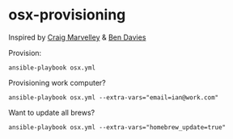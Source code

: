 osx-provisioning
================

Inspired by [Craig Marvelley](https://github.com/craigmarvelley/macbook-provisioning) & [Ben Davies](https://github.com/bendavies/osx-provisioning)

Provision:

```ansible-playbook osx.yml```

Provisioning work computer?

```ansible-playbook osx.yml --extra-vars="email=ian@work.com"```

Want to update all brews?

```ansible-playbook osx.yml --extra-vars="homebrew_update=true"```
